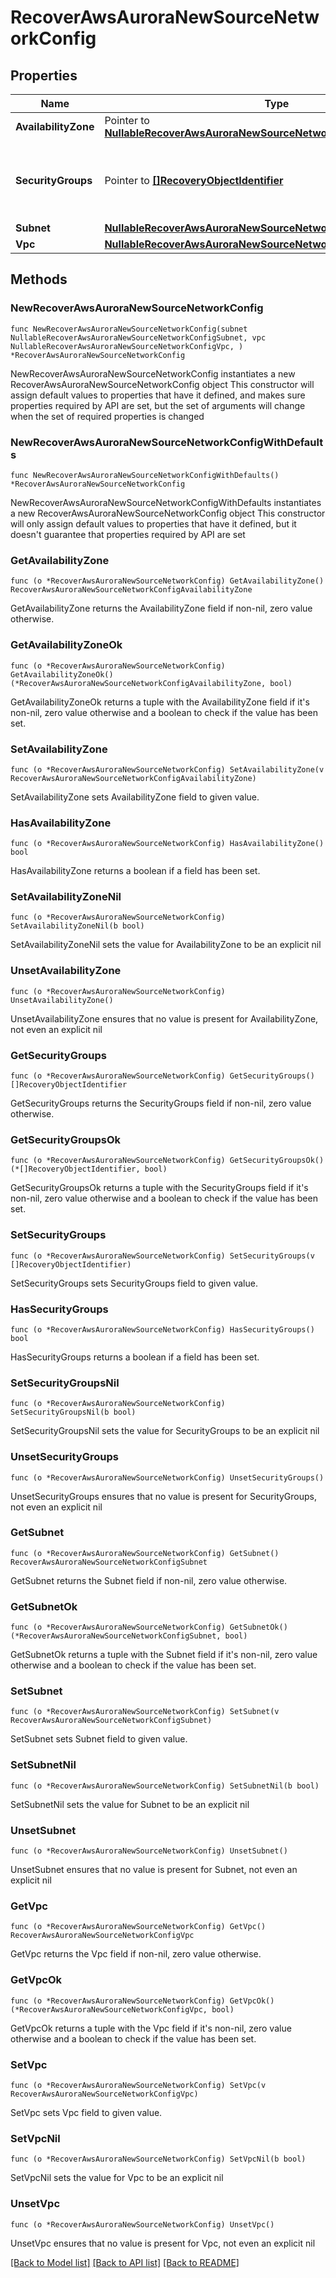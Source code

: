 # RecoverAwsAuroraNewSourceNetworkConfig

## Properties

Name | Type | Description | Notes
------------ | ------------- | ------------- | -------------
**AvailabilityZone** | Pointer to [**NullableRecoverAwsAuroraNewSourceNetworkConfigAvailabilityZone**](RecoverAwsAuroraNewSourceNetworkConfigAvailabilityZone.md) |  | [optional] 
**SecurityGroups** | Pointer to [**[]RecoveryObjectIdentifier**](RecoveryObjectIdentifier.md) | Specifies the network security groups within above VPC. | [optional] 
**Subnet** | [**NullableRecoverAwsAuroraNewSourceNetworkConfigSubnet**](RecoverAwsAuroraNewSourceNetworkConfigSubnet.md) |  | 
**Vpc** | [**NullableRecoverAwsAuroraNewSourceNetworkConfigVpc**](RecoverAwsAuroraNewSourceNetworkConfigVpc.md) |  | 

## Methods

### NewRecoverAwsAuroraNewSourceNetworkConfig

`func NewRecoverAwsAuroraNewSourceNetworkConfig(subnet NullableRecoverAwsAuroraNewSourceNetworkConfigSubnet, vpc NullableRecoverAwsAuroraNewSourceNetworkConfigVpc, ) *RecoverAwsAuroraNewSourceNetworkConfig`

NewRecoverAwsAuroraNewSourceNetworkConfig instantiates a new RecoverAwsAuroraNewSourceNetworkConfig object
This constructor will assign default values to properties that have it defined,
and makes sure properties required by API are set, but the set of arguments
will change when the set of required properties is changed

### NewRecoverAwsAuroraNewSourceNetworkConfigWithDefaults

`func NewRecoverAwsAuroraNewSourceNetworkConfigWithDefaults() *RecoverAwsAuroraNewSourceNetworkConfig`

NewRecoverAwsAuroraNewSourceNetworkConfigWithDefaults instantiates a new RecoverAwsAuroraNewSourceNetworkConfig object
This constructor will only assign default values to properties that have it defined,
but it doesn't guarantee that properties required by API are set

### GetAvailabilityZone

`func (o *RecoverAwsAuroraNewSourceNetworkConfig) GetAvailabilityZone() RecoverAwsAuroraNewSourceNetworkConfigAvailabilityZone`

GetAvailabilityZone returns the AvailabilityZone field if non-nil, zero value otherwise.

### GetAvailabilityZoneOk

`func (o *RecoverAwsAuroraNewSourceNetworkConfig) GetAvailabilityZoneOk() (*RecoverAwsAuroraNewSourceNetworkConfigAvailabilityZone, bool)`

GetAvailabilityZoneOk returns a tuple with the AvailabilityZone field if it's non-nil, zero value otherwise
and a boolean to check if the value has been set.

### SetAvailabilityZone

`func (o *RecoverAwsAuroraNewSourceNetworkConfig) SetAvailabilityZone(v RecoverAwsAuroraNewSourceNetworkConfigAvailabilityZone)`

SetAvailabilityZone sets AvailabilityZone field to given value.

### HasAvailabilityZone

`func (o *RecoverAwsAuroraNewSourceNetworkConfig) HasAvailabilityZone() bool`

HasAvailabilityZone returns a boolean if a field has been set.

### SetAvailabilityZoneNil

`func (o *RecoverAwsAuroraNewSourceNetworkConfig) SetAvailabilityZoneNil(b bool)`

 SetAvailabilityZoneNil sets the value for AvailabilityZone to be an explicit nil

### UnsetAvailabilityZone
`func (o *RecoverAwsAuroraNewSourceNetworkConfig) UnsetAvailabilityZone()`

UnsetAvailabilityZone ensures that no value is present for AvailabilityZone, not even an explicit nil
### GetSecurityGroups

`func (o *RecoverAwsAuroraNewSourceNetworkConfig) GetSecurityGroups() []RecoveryObjectIdentifier`

GetSecurityGroups returns the SecurityGroups field if non-nil, zero value otherwise.

### GetSecurityGroupsOk

`func (o *RecoverAwsAuroraNewSourceNetworkConfig) GetSecurityGroupsOk() (*[]RecoveryObjectIdentifier, bool)`

GetSecurityGroupsOk returns a tuple with the SecurityGroups field if it's non-nil, zero value otherwise
and a boolean to check if the value has been set.

### SetSecurityGroups

`func (o *RecoverAwsAuroraNewSourceNetworkConfig) SetSecurityGroups(v []RecoveryObjectIdentifier)`

SetSecurityGroups sets SecurityGroups field to given value.

### HasSecurityGroups

`func (o *RecoverAwsAuroraNewSourceNetworkConfig) HasSecurityGroups() bool`

HasSecurityGroups returns a boolean if a field has been set.

### SetSecurityGroupsNil

`func (o *RecoverAwsAuroraNewSourceNetworkConfig) SetSecurityGroupsNil(b bool)`

 SetSecurityGroupsNil sets the value for SecurityGroups to be an explicit nil

### UnsetSecurityGroups
`func (o *RecoverAwsAuroraNewSourceNetworkConfig) UnsetSecurityGroups()`

UnsetSecurityGroups ensures that no value is present for SecurityGroups, not even an explicit nil
### GetSubnet

`func (o *RecoverAwsAuroraNewSourceNetworkConfig) GetSubnet() RecoverAwsAuroraNewSourceNetworkConfigSubnet`

GetSubnet returns the Subnet field if non-nil, zero value otherwise.

### GetSubnetOk

`func (o *RecoverAwsAuroraNewSourceNetworkConfig) GetSubnetOk() (*RecoverAwsAuroraNewSourceNetworkConfigSubnet, bool)`

GetSubnetOk returns a tuple with the Subnet field if it's non-nil, zero value otherwise
and a boolean to check if the value has been set.

### SetSubnet

`func (o *RecoverAwsAuroraNewSourceNetworkConfig) SetSubnet(v RecoverAwsAuroraNewSourceNetworkConfigSubnet)`

SetSubnet sets Subnet field to given value.


### SetSubnetNil

`func (o *RecoverAwsAuroraNewSourceNetworkConfig) SetSubnetNil(b bool)`

 SetSubnetNil sets the value for Subnet to be an explicit nil

### UnsetSubnet
`func (o *RecoverAwsAuroraNewSourceNetworkConfig) UnsetSubnet()`

UnsetSubnet ensures that no value is present for Subnet, not even an explicit nil
### GetVpc

`func (o *RecoverAwsAuroraNewSourceNetworkConfig) GetVpc() RecoverAwsAuroraNewSourceNetworkConfigVpc`

GetVpc returns the Vpc field if non-nil, zero value otherwise.

### GetVpcOk

`func (o *RecoverAwsAuroraNewSourceNetworkConfig) GetVpcOk() (*RecoverAwsAuroraNewSourceNetworkConfigVpc, bool)`

GetVpcOk returns a tuple with the Vpc field if it's non-nil, zero value otherwise
and a boolean to check if the value has been set.

### SetVpc

`func (o *RecoverAwsAuroraNewSourceNetworkConfig) SetVpc(v RecoverAwsAuroraNewSourceNetworkConfigVpc)`

SetVpc sets Vpc field to given value.


### SetVpcNil

`func (o *RecoverAwsAuroraNewSourceNetworkConfig) SetVpcNil(b bool)`

 SetVpcNil sets the value for Vpc to be an explicit nil

### UnsetVpc
`func (o *RecoverAwsAuroraNewSourceNetworkConfig) UnsetVpc()`

UnsetVpc ensures that no value is present for Vpc, not even an explicit nil

[[Back to Model list]](../README.md#documentation-for-models) [[Back to API list]](../README.md#documentation-for-api-endpoints) [[Back to README]](../README.md)


